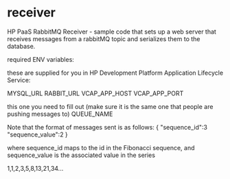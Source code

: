receiver
========

HP PaaS RabbitMQ Receiver - sample code that sets up a web server that receives messages from a rabbitMQ topic and serializes them to the database. 

required ENV variables: 

these are supplied for you in HP Development Platform Application Lifecycle Service: 

MYSQL_URL
RABBIT_URL
VCAP_APP_HOST
VCAP_APP_PORT

this one you need to fill out (make sure it is the same one that people are pushing messages to)
QUEUE_NAME


Note that the format of messages sent is as follows: 
{
    "sequence_id":3
    "sequence_value":2
}

where sequence_id maps to the id in the Fibonacci sequence, and sequence_value is the associated value in the series

1,1,2,3,5,8,13,21,34...




